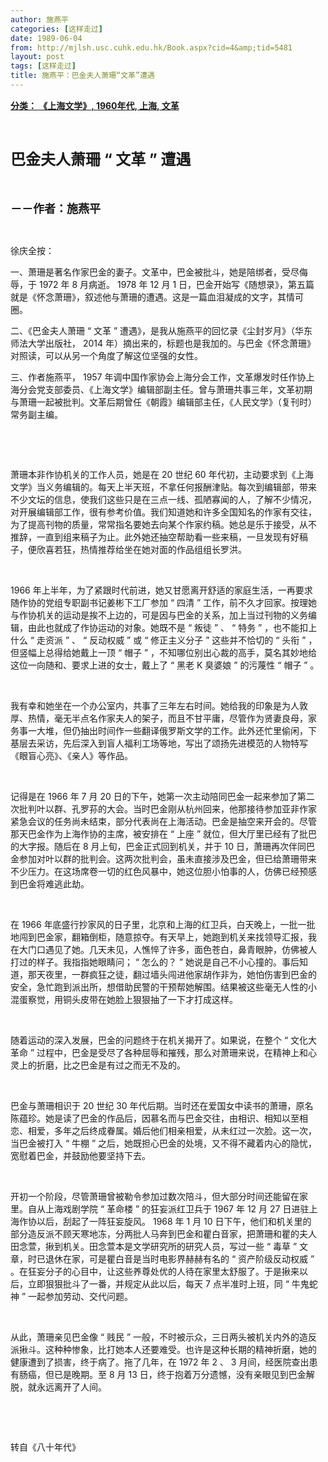 ```yaml
---
author: 施燕平
categories: [这样走过]
date: 1989-06-04
from: http://mjlsh.usc.cuhk.edu.hk/Book.aspx?cid=4&amp;tid=5481
layout: post
tags: [这样走过]
title: 施燕平：巴金夫人萧珊“文革”遭遇
---
```


<div style="margin: 15px 10px 10px 0px;">
<div>
<span id="ctl00_ContentPlaceHolder1_chapter1_SubjectLabel" style="font-weight:bold;text-decoration:underline;">
   分类： 《上海文学》, 1960年代, 上海, 文革
  </span>
</div>
<p class="p1">
<b>
<font size="5">
<span class="s1">
</span>
<br/>
</font>
</b>
</p>
<p class="p2">
<b>
<font size="5">
<span class="s1" style="">
     巴金夫人萧珊
    </span>
<span class="s2" style="">
     “
    </span>
<span class="s1" style="">
     文革
    </span>
<span class="s2" style="">
     ”
    </span>
<span class="s1" style="">
     遭遇
    </span>
</font>
</b>
</p>
<p class="p1">
<b>
<font size="4">
<span class="s1">
</span>
<br/>
</font>
</b>
</p>
<p class="p2">
<span class="s1">
<b>
<font size="4">
     －－作者：施燕平
    </font>
</b>
</span>
</p>
<p class="p1">
<span class="s1">
</span>
<br/>
</p>
<p class="p2">
<span class="s1">
   徐庆全按：
  </span>
</p>
<p class="p2">
<span class="s1">
   一、萧珊是著名作家巴金的妻子。文革中，巴金被批斗，她是陪绑者，受尽侮辱，于
  </span>
<span class="s2">
   1972
  </span>
<span class="s1">
   年
  </span>
<span class="s2">
   8
  </span>
<span class="s1">
   月病逝。
  </span>
<span class="s2">
   1978
  </span>
<span class="s1">
   年
  </span>
<span class="s2">
   12
  </span>
<span class="s1">
   月
  </span>
<span class="s2">
   1
  </span>
<span class="s1">
   日，巴金开始写《随想录》，第五篇就是《怀念萧珊》，叙述他与萧珊的遭遇。这是一篇血泪凝成的文字，其情可圈。
  </span>
</p>
<p class="p2">
<span class="s1">
   二、《巴金夫人萧珊
  </span>
<span class="s2">
   “
  </span>
<span class="s1">
   文革
  </span>
<span class="s2">
   ”
  </span>
<span class="s1">
   遭遇》，是我从施燕平的回忆录《尘封岁月》（华东师法大学出版社，
  </span>
<span class="s2">
   2014
  </span>
<span class="s1">
   年）摘出来的，标题也是我加的。与巴金《怀念萧珊》对照读，可以从另一个角度了解这位坚强的女性。
  </span>
</p>
<p class="p2">
<span class="s1">
   三、作者施燕平，
  </span>
<span class="s2">
   1957
  </span>
<span class="s1">
   年调中国作家协会上海分会工作，文革爆发时任作协上海分会党支部委员、《上海文学》编辑部副主任。曾与萧珊共事三年，文革初期与萧珊一起被批判。文革后期曾任《朝霞》编辑部主任，《人民文学》（复刊时）常务副主编。
  </span>
</p>
<p class="p1">
<span class="s1">
</span>
<br/>
</p>
<p class="p1">
<span class="s1">
</span>
<br/>
</p>
<p class="p2">
<span class="s1">
   萧珊本非作协机关的工作人员，她是在
  </span>
<span class="s2">
   20
  </span>
<span class="s1">
   世纪
  </span>
<span class="s2">
   60
  </span>
<span class="s1">
   年代初，主动要求到《上海文学》当义务编辑的。每天上半天班，不拿任何报酬津贴。每次到编辑部，带来不少文坛的信息，使我们这些只是在三点一线、孤陋寡闻的人，了解不少情况，对开展编辑部工作，很有参考价值。我们知道她和许多全国知名的作家有交往，为了提高刊物的质量，常常指名要她去向某个作家约稿。她总是乐于接受，从不推辞，一直到组来稿子为止。此外她还抽空帮助看一些来稿，一旦发现有好稿子，便欣喜若狂，热情推荐给坐在她对面的作品组组长罗洪。
  </span>
</p>
<p class="p1">
<span class="s1">
</span>
<br/>
</p>
<p class="p2">
<span class="s2">
   1966
  </span>
<span class="s1">
   年上半年，为了紧跟时代前进，她又甘愿离开舒适的家庭生活，一再要求随作协的党组专职副书记姜彬下工厂参加
  </span>
<span class="s2">
   “
  </span>
<span class="s1">
   四清
  </span>
<span class="s2">
   ”
  </span>
<span class="s1">
   工作，前不久才回家。按理她与作协机关的运动是挨不上边的，可是因与巴金的关系，加上当过刊物的义务编辑，由此也就成了作协运动的对象。她既不是
  </span>
<span class="s2">
   “
  </span>
<span class="s1">
   叛徒
  </span>
<span class="s2">
   ”
  </span>
<span class="s1">
   、
  </span>
<span class="s2">
   “
  </span>
<span class="s1">
   特务
  </span>
<span class="s2">
   ”
  </span>
<span class="s1">
   ，也不能扣上什么
  </span>
<span class="s2">
   “
  </span>
<span class="s1">
   走资派
  </span>
<span class="s2">
   ”
  </span>
<span class="s1">
   、
  </span>
<span class="s2">
   “
  </span>
<span class="s1">
   反动权威
  </span>
<span class="s2">
   ”
  </span>
<span class="s1">
   或
  </span>
<span class="s2">
   “
  </span>
<span class="s1">
   修正主义分子
  </span>
<span class="s2">
   ”
  </span>
<span class="s1">
   这些并不恰切的
  </span>
<span class="s2">
   “
  </span>
<span class="s1">
   头衔
  </span>
<span class="s2">
   ”
  </span>
<span class="s1">
   ，但竖幅上总得给她戴上一顶
  </span>
<span class="s2">
   “
  </span>
<span class="s1">
   帽子
  </span>
<span class="s2">
   ”
  </span>
<span class="s1">
   ，不知哪位别出心裁的高手，莫名其妙地给这位一向随和、要求上进的女士，戴上了
  </span>
<span class="s2">
   “
  </span>
<span class="s1">
   黑老
  </span>
<span class="s2">
   K
  </span>
<span class="s1">
   臭婆娘
  </span>
<span class="s2">
   ”
  </span>
<span class="s1">
   的污蔑性
  </span>
<span class="s2">
   “
  </span>
<span class="s1">
   帽子
  </span>
<span class="s2">
   ”
  </span>
<span class="s1">
   。
  </span>
</p>
<p class="p1">
<span class="s1">
</span>
<br/>
</p>
<p class="p2">
<span class="s1">
   我有幸和她坐在一个办公室内，共事了三年左右时间。她给我的印象是为人敦厚、热情，毫无半点名作家夫人的架子，而且不甘平庸，尽管作为贤妻良母，家务事一大堆，但仍抽出时间作一些翻译俄罗斯文学的工作。此外还忙里偷闲，下基层去采访，先后深入到盲人福利工场等地，写出了颂扬先进模范的人物特写《眼盲心亮》、《亲人》等作品。
  </span>
</p>
<p class="p1">
<span class="s1">
</span>
<br/>
</p>
<p class="p2">
<span class="s1">
   记得是在
  </span>
<span class="s2">
   1966
  </span>
<span class="s1">
   年
  </span>
<span class="s2">
   7
  </span>
<span class="s1">
   月
  </span>
<span class="s2">
   20
  </span>
<span class="s1">
   日的下午，她第一次主动陪同巴金一起来参加了第二次批判叶以群、孔罗荪的大会。当时巴金刚从杭州回来，他那接待参加亚非作家紧急会议的任务尚未结束，部分代表尚在上海活动。巴金是抽空来开会的。尽管那天巴金作为上海作协的主席，被安排在
  </span>
<span class="s2">
   “
  </span>
<span class="s1">
   上座
  </span>
<span class="s2">
   ”
  </span>
<span class="s1">
   就位，但大厅里已经有了批巴的大字报。随后在
  </span>
<span class="s2">
   8
  </span>
<span class="s1">
   月上旬，巴金正式回到机关，并于
  </span>
<span class="s2">
   10
  </span>
<span class="s1">
   日，萧珊再次伴同巴金参加对叶以群的批判会。这两次批判会，虽未直接涉及巴金，但已给萧珊带来不少压力。在这场席卷一切的红色风暴中，她这位胆小怕事的人，仿佛已经预感到巴金将难逃此劫。
  </span>
</p>
<p class="p1">
<span class="s1">
</span>
<br/>
</p>
<p class="p2">
<span class="s1">
   在
  </span>
<span class="s2">
   1966
  </span>
<span class="s1">
   年底盛行抄家风的日子里，北京和上海的红卫兵，白天晚上，一批一批地闯到巴金家，翻箱倒柜，随意掠夺。有天早上，她跑到机关来找领导汇报，我在大门口遇见了她。几天未见，人憔悴了许多，面色苍白，鼻青眼肿，仿佛被人打过的样子。我指指她眼睛问；
  </span>
<span class="s2">
   “
  </span>
<span class="s1">
   怎么的？
  </span>
<span class="s2">
   ”
  </span>
<span class="s1">
   她说是自己不小心撞的。事后知道，那天夜里，一群疯狂之徒，翻过墙头闯进他家胡作非为，她怕伤害到巴金的安全，急忙跑到派出所，想借助民警的干预帮她解围。结果被这些毫无人性的小混蛋察觉，用铜头皮带在她脸上狠狠抽了一下才打成这样。
  </span>
</p>
<p class="p1">
<span class="s1">
</span>
<br/>
</p>
<p class="p2">
<span class="s1">
   随着运动的深入发展，巴金的问题终于在机关揭开了。如果说，在整个
  </span>
<span class="s2">
   “
  </span>
<span class="s1">
   文化大革命
  </span>
<span class="s2">
   ”
  </span>
<span class="s1">
   过程中，巴金是受尽了各种屈辱和摧残，那么对萧珊来说，在精神上和心灵上的折磨，比之巴金是有过之而无不及的。
  </span>
</p>
<p class="p1">
<span class="s1">
</span>
<br/>
</p>
<p class="p2">
<span class="s1">
   巴金与萧珊相识于
  </span>
<span class="s2">
   20
  </span>
<span class="s1">
   世纪
  </span>
<span class="s2">
   30
  </span>
<span class="s1">
   年代后期。当时还在爱国女中读书的萧珊，原名陈蕴珍。她是读了巴金的作品后，因慕名而与巴金交往，由相识、相知以至相恋、相爱，多年之后终成眷属。婚后他们相亲相爱，从未红过一次脸。这一次，当巴金被打入
  </span>
<span class="s2">
   “
  </span>
<span class="s1">
   牛棚
  </span>
<span class="s2">
   ”
  </span>
<span class="s1">
   之后，她既担心巴金的处境，又不得不藏着内心的隐忧，宽慰着巴金，并鼓励他要坚持下去。
  </span>
</p>
<p class="p1">
<span class="s1">
</span>
<br/>
</p>
<p class="p2">
<span class="s1">
   开初一个阶段，尽管萧珊曾被勒令参加过数次陪斗，但大部分时间还能留在家里。自从上海戏剧学院
  </span>
<span class="s2">
   “
  </span>
<span class="s1">
   革命楼
  </span>
<span class="s2">
   ”
  </span>
<span class="s1">
   的狂妄派红卫兵于
  </span>
<span class="s2">
   1967
  </span>
<span class="s1">
   年
  </span>
<span class="s2">
   12
  </span>
<span class="s1">
   月
  </span>
<span class="s2">
   27
  </span>
<span class="s1">
   日进驻上海作协以后，刮起了一阵狂妄旋风。
  </span>
<span class="s2">
   1968
  </span>
<span class="s1">
   年
  </span>
<span class="s2">
   1
  </span>
<span class="s1">
   月
  </span>
<span class="s2">
   10
  </span>
<span class="s1">
   日下午，他们和机关里的部分造反派不顾天寒地冻，分两批人马奔到巴金和瞿白音家，把萧珊和瞿的夫人田念萱，揪到机关。田念萱本是文学研究所的研究人员，写过一些
  </span>
<span class="s2">
   “
  </span>
<span class="s1">
   毒草
  </span>
<span class="s2">
   ”
  </span>
<span class="s1">
   文章，时已退休在家，可是瞿白音是当时电影界赫赫有名的
  </span>
<span class="s2">
   “
  </span>
<span class="s1">
   资产阶级反动权威
  </span>
<span class="s2">
   ”
  </span>
<span class="s1">
   。在狂妄分子的心目中，让这些养尊处优的人待在家里太舒服了。于是揪来以后，立即狠狠批斗了一番，并规定从此以后，每天
  </span>
<span class="s2">
   7
  </span>
<span class="s1">
   点半准时上班，同
  </span>
<span class="s2">
   “
  </span>
<span class="s1">
   牛鬼蛇神
  </span>
<span class="s2">
   ”
  </span>
<span class="s1">
   一起参加劳动、交代问题。
  </span>
</p>
<p class="p1">
<span class="s1">
</span>
<br/>
</p>
<p class="p2">
<span class="s1">
   从此，萧珊亲见巴金像
  </span>
<span class="s2">
   “
  </span>
<span class="s1">
   贱民
  </span>
<span class="s2">
   ”
  </span>
<span class="s1">
   一般，不时被示众，三日两头被机关内外的造反派揪斗。这种种惨象，比打她本人还要难受。也许是这种长期的精神折磨，她的健康遭到了损害，终于病了。拖了几年，在
  </span>
<span class="s2">
   1972
  </span>
<span class="s1">
   年
  </span>
<span class="s2">
   2
  </span>
<span class="s1">
   、
  </span>
<span class="s2">
   3
  </span>
<span class="s1">
   月间，经医院查出患有肠癌，但已是晚期。至
  </span>
<span class="s2">
   8
  </span>
<span class="s1">
   月
  </span>
<span class="s2">
   13
  </span>
<span class="s1">
   日，终于抱着万分遗憾，没有亲眼见到巴金解脱，就永远离开了人间。
  </span>
</p>
<p class="p1">
<span class="s1">
</span>
<br/>
</p>
<p class="p1">
<span class="s1">
</span>
<br/>
</p>
<p class="p2">
<span class="s1">
   转自《八十年代》
  </span>
</p>
</div>
